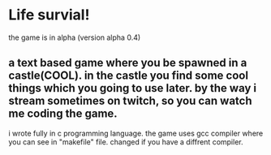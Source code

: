 # Life survial!

the game is in alpha (version alpha 0.4)

a text based game where you be spawned in a
castle(COOL). in the castle you find some cool things
which you going to use later. by the way i stream sometimes
on twitch, so you can watch me coding the game.
-----------------------------------------------------------
i wrote fully in c programming language. the game uses gcc compiler where you can see in "makefile" file. changed if you have a diffrent compiler.